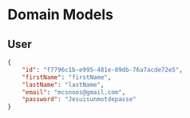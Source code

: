 # Domain Models

## User

```json
{
    "id": "f7796c1b-e995-481e-89db-76a7acde72e5",
    "firstName": "firstName",
    "lastName": "lastName",
    "email": "mcsnoos@gmail.com",
    "password": "Jesuisunmotdepasse"
}
```